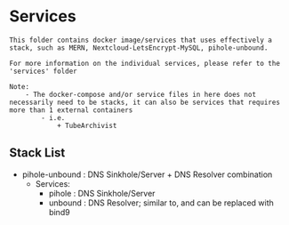 # Services

```
This folder contains docker image/services that uses effectively a stack, such as MERN, Nextcloud-LetsEncrypt-MySQL, pihole-unbound. 

For more information on the individual services, please refer to the 'services' folder

Note:
    - The docker-compose and/or service files in here does not necessarily need to be stacks, it can also be services that requires more than 1 external containers
        - i.e.
            + TubeArchivist
```

## Stack List
- pihole-unbound : DNS Sinkhole/Server + DNS Resolver combination
    - Services:
        + pihole : DNS Sinkhole/Server
        + unbound : DNS Resolver; similar to, and can be replaced with bind9


